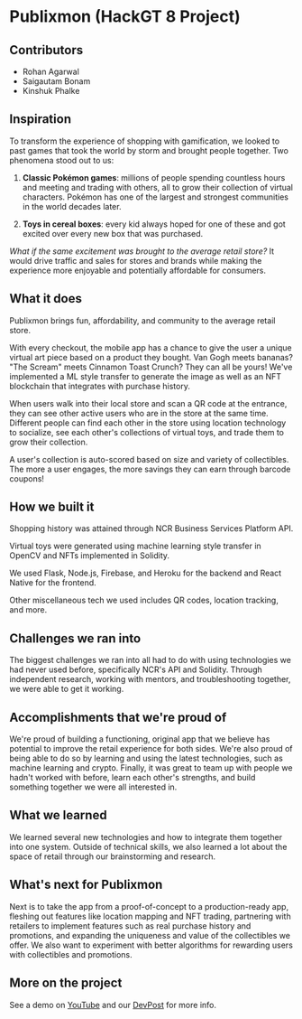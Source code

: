 # Publixmon (HackGT 8 Project)
## Contributors
 - Rohan Agarwal
 - Saigautam Bonam
 - Kinshuk Phalke
## Inspiration
To transform the experience of shopping with gamification, we looked to past games that took the world by storm and brought people together. Two phenomena stood out to us:

1. **Classic Pokémon games**: millions of people spending countless hours and meeting and trading with others, all to grow their collection of virtual characters. Pokémon has one of the largest and strongest communities in the world decades later.

2. **Toys in cereal boxes**: every kid always hoped for one of these and got excited over every new box that was purchased.

_What if the same excitement was brought to the average retail store?_ It would drive traffic and sales for stores and brands while making the experience more enjoyable and potentially affordable for consumers.

## What it does
Publixmon brings fun, affordability, and community to the average retail store. 

With every checkout, the mobile app has a chance to give the user a unique virtual art piece based on a product they bought. Van Gogh meets bananas? "The Scream" meets Cinnamon Toast Crunch? They can all be yours! We've implemented a ML style transfer to generate the image as well as an NFT blockchain that integrates with purchase history.

When users walk into their local store and scan a QR code at the entrance, they can see other active users who are in the store at the same time. Different people can find each other in the store using location technology to socialize, see each other's collections of virtual toys, and trade them to grow their collection.

A user's collection is auto-scored based on size and variety of collectibles. The more a user engages, the more savings they can earn through barcode coupons!

## How we built it
Shopping history was attained through NCR Business Services Platform API.

Virtual toys were generated using machine learning style transfer in OpenCV and NFTs implemented in Solidity.

We used Flask, Node.js, Firebase, and Heroku for the backend and React Native for the frontend.

Other miscellaneous tech we used includes QR codes, location tracking, and more.

## Challenges we ran into
The biggest challenges we ran into all had to do with using technologies we had never used before, specifically NCR's API and Solidity. Through independent research, working with mentors, and troubleshooting together, we were able to get it working.

## Accomplishments that we're proud of
We're proud of building a functioning, original app that we believe has potential to improve the retail experience for both sides. We're also proud of being able to do so by learning and using the latest technologies, such as machine learning and crypto. Finally, it was great to team up with people we hadn't worked with before, learn each other's strengths, and build something together we were all interested in.

## What we learned
We learned several new technologies and how to integrate them together into one system. Outside of technical skills, we also learned a lot about the space of retail through our brainstorming and research.

## What's next for Publixmon
Next is to take the app from a proof-of-concept to a production-ready app, fleshing out features like location mapping and NFT trading, partnering with retailers to implement features such as real purchase history and promotions, and expanding the uniqueness and value of the collectibles we offer. We also want to experiment with better algorithms for rewarding users with collectibles and promotions.

## More on the project
See a demo on [YouTube](https://youtu.be/Ox_4EWKmk7k) and our [DevPost](https://devpost.com/software/publixmon) for more info.

